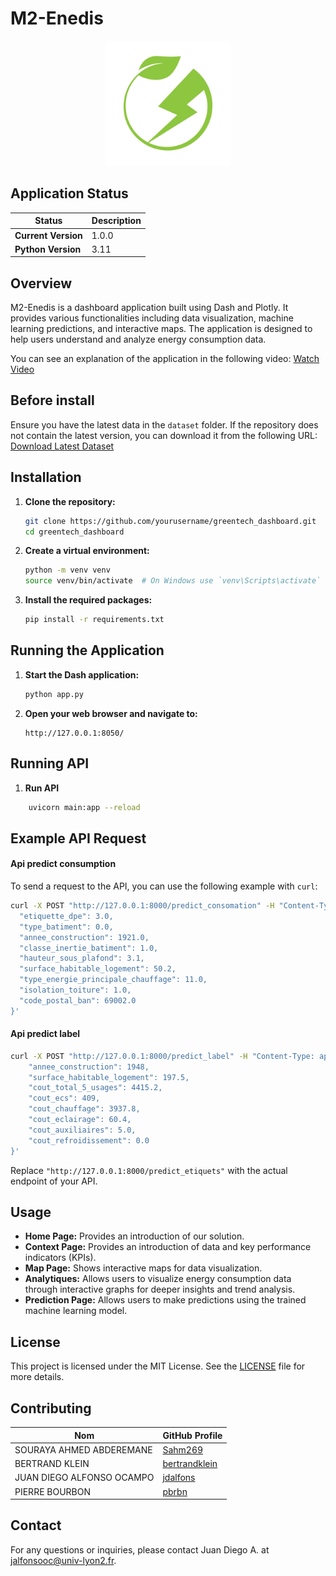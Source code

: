 # M2-Enedis

<p align="center">
    <img src="assets/logo.png" alt="M2-Enedis Logo" width="200">
</p>

## Application Status

| Status                | Description                          |
|-----------------------|--------------------------------------|
| **Current Version**   | 1.0.0                                |
| **Python Version**    | 3.11                                 |
## Overview

M2-Enedis is a dashboard application built using Dash and Plotly. It provides various functionalities including data visualization, machine learning predictions, and interactive maps. The application is designed to help users understand and analyze energy consumption data.

You can see an explanation of the application in the following video: [Watch Video](https://youtu.be/TH3bm7r2nYE)


## Before install

Ensure you have the latest data in the `dataset` folder. If the repository does not contain the latest version, you can download it from the following URL: [Download Latest Dataset](https://drive.google.com/file/d/1Y5EPyN07dRrQ9i70DckcayalByRuakpq/view?usp=sharing)


## Installation

1. **Clone the repository:**
    ```sh
    git clone https://github.com/yourusername/greentech_dashboard.git
    cd greentech_dashboard
    ```

2. **Create a virtual environment:**
    ```sh
    python -m venv venv
    source venv/bin/activate  # On Windows use `venv\Scripts\activate`
    ```

3. **Install the required packages:**
    ```sh
    pip install -r requirements.txt
    ```

## Running the Application

1. **Start the Dash application:**
    ```sh
    python app.py
    ```

2. **Open your web browser and navigate to:**
    ```
    http://127.0.0.1:8050/
    ```

## Running API

1. **Run API**
```sh
    uvicorn main:app --reload
```

## Example API Request

#### Api predict consumption

To send a request to the API, you can use the following example with `curl`:

```sh
curl -X POST "http://127.0.0.1:8000/predict_consomation" -H "Content-Type: application/json" -d '{
  "etiquette_dpe": 3.0,
  "type_batiment": 0.0,
  "annee_construction": 1921.0,
  "classe_inertie_batiment": 1.0,
  "hauteur_sous_plafond": 3.1,
  "surface_habitable_logement": 50.2,
  "type_energie_principale_chauffage": 11.0,
  "isolation_toiture": 1.0,
  "code_postal_ban": 69002.0
}'
```

#### Api predict label

```sh
curl -X POST "http://127.0.0.1:8000/predict_label" -H "Content-Type: application/json" -d '{
    "annee_construction": 1948,
    "surface_habitable_logement": 197.5,
    "cout_total_5_usages": 4415.2,
    "cout_ecs": 409,
    "cout_chauffage": 3937.8,
    "cout_eclairage": 60.4,
    "cout_auxiliaires": 5.0,
    "cout_refroidissement": 0.0
}'
```

Replace `"http://127.0.0.1:8000/predict_etiquets"` with the actual endpoint of your API.

## Usage

- **Home Page:** Provides an introduction of our solution.
- **Context Page:** Provides an introduction of data and key performance indicators (KPIs).
- **Map Page:** Shows interactive maps for data visualization.
- **Analytiques:** Allows users to visualize energy consumption data through interactive graphs for deeper insights and trend analysis.
- **Prediction Page:** Allows users to make predictions using the trained machine learning model.

## License

This project is licensed under the MIT License. See the [LICENSE](LICENSE) file for more details.

## Contributing

| Nom                        | GitHub Profile                     |
|----------------------------|------------------------------------|
| SOURAYA AHMED ABDEREMANE   | [Sahm269](https://github.com/Sahm269) |
| BERTRAND KLEIN             | [bertrandklein](https://github.com/bertrandklein) |
| JUAN DIEGO ALFONSO OCAMPO  | [jdalfons](https://github.com/jdalfons) |
| PIERRE BOURBON             | [pbrbn](https://github.com/pbrbn)  |

## Contact

For any questions or inquiries, please contact Juan Diego A. at [jalfonsooc@univ-lyon2.fr](mailto:jalfonsooc@univ-lyon2.fr).

